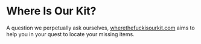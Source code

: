 # Where Is Our Kit?

A question we perpetually ask ourselves, [wherethefuckisourkit.com](https://wherethefuckisourkit.com) aims to help you in your quest to locate your missing items.
